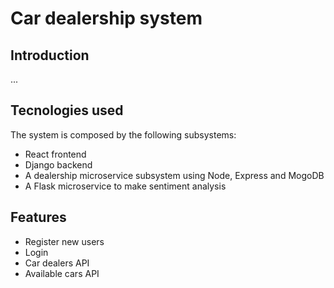 # Car dealership system
## Introduction
...

## Tecnologies used
The system is composed by the following subsystems:
- React frontend
- Django backend
- A dealership microservice subsystem using Node, Express and MogoDB
- A Flask microservice to make sentiment analysis

## Features
- Register new users
- Login
- Car dealers API
- Available cars API

